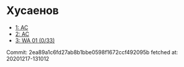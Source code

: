 # Хусаенов
- [1: AC](1.md)
- [2: AC](2.md)
- [3: WA 01 (0/33)](3.md)

Commit: 2ea89a1c6fd27ab8b1bbe0598f1672ccf492095b
 fetched at: 20201217-131012
